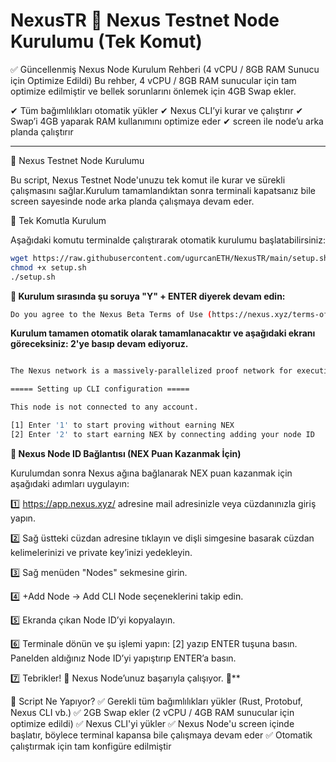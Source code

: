 # NexusTR 🔺 Nexus Testnet Node Kurulumu (Tek Komut)

✅ Güncellenmiş Nexus Node Kurulum Rehberi (4 vCPU / 8GB RAM Sunucu için Optimize Edildi)
Bu rehber, 4 vCPU / 8GB RAM sunucular için tam optimize edilmiştir ve bellek sorunlarını önlemek için 4GB Swap ekler.

✔ Tüm bağımlılıkları otomatik yükler
✔ Nexus CLI’yi kurar ve çalıştırır
✔ Swap’i 4GB yaparak RAM kullanımını optimize eder
✔ screen ile node’u arka planda çalıştırır

---

🚀 Nexus Testnet Node Kurulumu

Bu script, Nexus Testnet Node'unuzu tek komut ile kurar ve sürekli çalışmasını sağlar.Kurulum tamamlandıktan sonra terminali kapatsanız bile screen sayesinde node arka planda çalışmaya devam eder.

📌 Tek Komutla Kurulum

Aşağıdaki komutu terminalde çalıştırarak otomatik kurulumu başlatabilirsiniz:

```bash
wget https://raw.githubusercontent.com/ugurcanETH/NexusTR/main/setup.sh
chmod +x setup.sh
./setup.sh
```

**📌 Kurulum sırasında şu soruya "Y" + ENTER diyerek devam edin:**
```bash
Do you agree to the Nexus Beta Terms of Use (https://nexus.xyz/terms-of-use)? (Y/n)
```

**Kurulum tamamen otomatik olarak tamamlanacaktır ve aşağıdaki ekranı göreceksiniz: 2'ye basıp devam ediyoruz.**
```bash

The Nexus network is a massively-parallelized proof network for executing and proving the Nexus zkVM.

===== Setting up CLI configuration =====

This node is not connected to any account.

[1] Enter '1' to start proving without earning NEX
[2] Enter '2' to start earning NEX by connecting adding your node ID
```

**🔗 Nexus Node ID Bağlantısı (NEX Puan Kazanmak İçin)**

Kurulumdan sonra Nexus ağına bağlanarak NEX puan kazanmak için aşağıdaki adımları uygulayın:

1️⃣ https://app.nexus.xyz/ adresine mail adresinizle veya cüzdanınızla giriş yapın.

2️⃣ Sağ üstteki cüzdan adresine tıklayın ve dişli simgesine basarak cüzdan kelimelerinizi ve private key’inizi yedekleyin.

3️⃣ Sağ menüden "Nodes" sekmesine girin.

4️⃣ +Add Node → Add CLI Node seçeneklerini takip edin.

5️⃣ Ekranda çıkan Node ID’yi kopyalayın.

6️⃣ Terminale dönün ve şu işlemi yapın: [2] yazıp ENTER tuşuna basın. Panelden aldığınız Node ID’yi yapıştırıp ENTER’a basın.

7️⃣ Tebrikler! 🎉 Nexus Node’unuz başarıyla çalışıyor. 🚀**

🔧 Script Ne Yapıyor?
✅ Gerekli tüm bağımlılıkları yükler (Rust, Protobuf, Nexus CLI vb.)
✅ 2GB Swap ekler (2 vCPU / 4GB RAM sunucular için optimize edildi)
✅ Nexus CLI'yi yükler
✅ Nexus Node'u screen içinde başlatır, böylece terminal kapansa bile çalışmaya devam eder
✅ Otomatik çalıştırmak için tam konfigüre edilmiştir

